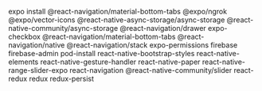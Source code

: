 expo install @react-navigation/material-bottom-tabs @expo/ngrok @expo/vector-icons @react-native-async-storage/async-storage @react-native-community/async-storage @react-navigation/drawer expo-checkbox @react-navigation/material-bottom-tabs @react-navigation/native @react-navigation/stack expo-permissions firebase firebase-admin pod-install react-native-bootstrap-styles react-native-elements react-native-gesture-handler react-native-paper react-native-range-slider-expo react-navigation @react-native-community/slider react-redux redux redux-persist
